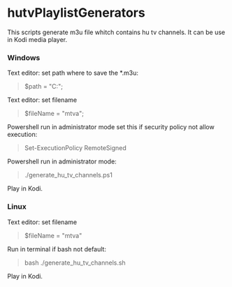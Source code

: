 # hutvPlaylistGenerators
This scripts generate m3u file whitch contains hu tv channels. It can be use in Kodi media player.

### Windows

Text editor: set path where to save the *.m3u:
> $path = "C:\";

Text editor: set filename
> $fileName = "mtva";

Powershell run in administrator mode set this if security policy not allow execution:
> Set-ExecutionPolicy RemoteSigned

Powershell run in administrator mode:
> ./generate_hu_tv_channels.ps1

Play in Kodi.

### Linux

Text editor: set filename
> $fileName = "mtva"

Run in terminal if bash not default:
> bash ./generate_hu_tv_channels.sh

Play in Kodi.
